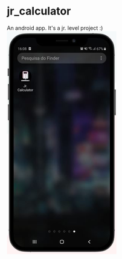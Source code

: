 # jr_calculator
An android app. It's a jr. level project :)
![alt text](https://github.com/dmmatano/jr_calculator/blob/master/ic.jpg?raw=true)
